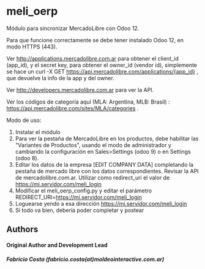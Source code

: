 meli_oerp
=========

Módulo para sincronizar MercadoLibre con Odoo 12.

Para que funcione correctamente se debe tener instalado Odoo 12, en modo HTTPS (443).

Ver http://applications.mercadolibre.com.ar para obtener el client_id (app_id), y el secret key, para obtener el owner_id (vendor id), simplemente se hace un curl -X GET https://api.mercadolibre.com/applications/{app_id} , que devuelve la info de la app y del owner.

Ver http://developers.mercadolibre.com.ar para ver la API.

Ver los códigos de categoría aquí (MLA: Argentina, MLB: Brasil) :  https://api.mercadolibre.com/sites/MLA/categories .

Modo de uso:
1. Instalar el módulo
2. Para ver la pestaña de MercadoLibre en los productos, debe habilitar las "Variantes de Productos", usando el modo de administrador y cambiando la configuración en Sales>Settings (odoo 9) o en Settings (odoo 8).
2. Editar los datos de la empresa [EDIT COMPANY DATA] completando la pestaña de mercado libre con los datos correspondientes. Revisar la API de mercadolibre.com.ar. Utilizar como redirect_uri el valor de https://mi.servidor.com/meli_login
3. Modificar el meli_oerp_config.py y editar el parámetro REDIRECT_URI=https://mi.servidor.com/meli_login
4. Loguearse yendo a esa dirección https://mi.servidor.com/meli_login
5. Si todo va bien, debería poder completar y postear
  
<h2>Authors</h2>
<h4>Original Author and Development Lead</h4>
<h5>Fabricio Costa (fabricio.costa(at)moldeointeractive.com.ar)</h5>
